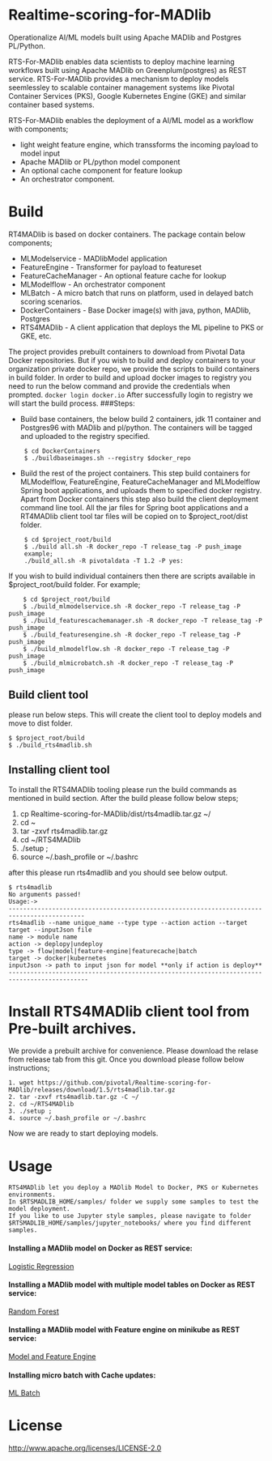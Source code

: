 # Realtime-scoring-for-MADlib
Operationalize AI/ML models built using Apache MADlib and Postgres PL/Python.

RTS-For-MADlib enables data scientists to deploy machine learning workflows built using Apache MADlib on Greenplum(postgres) as REST service. 
RTS-For-MADlib provides a mechanism to deploy models seemlessley to scalable container management systems like Pivotal Container Services (PKS), Google Kubernetes Engine (GKE) and similar container based systems.

RTS-For-MADlib enables the deployment of a AI/ML model as a workflow with components;

- light weight feature engine, which transsforms the incoming payload to model input
- Apache MADlib or PL/python model component
- An optional cache component for feature lookup
- An orchestrator component.

# Build
RT4MADlib is based on docker containers. The package contain below components;
- MLModelservice - MADlibModel application
- FeatureEngine - Transformer for payload to featureset
- FeatureCacheManager - An optional feature cache for lookup 
- MLModelflow - An orchestrator component
- MLBatch - A micro batch that runs on platform, used in delayed batch scoring scenarios.
- DockerContainers - Base Docker image(s) with java, python, MADlib, Postgres
- RTS4MADlib - A client application that deploys the ML pipeline to PKS or GKE, etc.

The project provides prebuilt containers to download from Pivotal Data Docker repositories. But if you wish to build and deploy containers
to your organization private docker repo, we provide the scripts to build containers in build folder.
In order to build and upload docker images to registry you need to run the below command and provide the credentials when prompted.
 ` docker login docker.io ` 
After successfully login to registry we will start the build process.
###Steps:

 - Build base containers, the below build 2 containers, jdk 11 container and Postgres96 with MADlib and pl/python. The containers will be tagged and uploaded to the registry specified.
    ```
     $ cd DockerContainers
     $ ./buildbaseimages.sh --registry $docker_repo 
    ``` 

 - Build the rest of the project containers. This step build containers for MLModelflow, FeatureEngine, FeatureCacheManager and MLModelflow      Spring boot applications, and uploads them to specified docker registry. Apart from Docker containers this step also build the client deployment command line tool. All the jar files for Spring boot applications and a RT4MADlib client tool tar files will be copied on to $project_root/dist folder.
   ```
    $ cd $project_root/build 
    $ ./build all.sh -R docker_repo -T release_tag -P push_image
    example;
    ./build_all.sh -R pivotaldata -T 1.2 -P yes:
   ``` 

If you wish to build individual containers then there are scripts available in $project_root/build folder. 
For example;
 ``` 
     $ cd $project_root/build
     $ ./build_mlmodelservice.sh -R docker_repo -T release_tag -P push_image
     $ ./build_featurescachemanager.sh -R docker_repo -T release_tag -P push_image
     $ ./build_featuresengine.sh -R docker_repo -T release_tag -P push_image
     $ ./build_mlmodelflow.sh -R docker_repo -T release_tag -P push_image 
     $ ./build_mlmicrobatch.sh -R docker_repo -T release_tag -P push_image 
  ``` 
## Build client tool 
please run below steps. This will create the client tool to deploy models and move to dist folder.
```
$ $project_root/build
$ ./build_rts4madlib.sh
```
## Installing client tool
To install the RTS4MADlib tooling please run the build commands as mentioned in build section.
After the build please follow below steps;
1. cp Realtime-scoring-for-MADlib/dist/rts4madlib.tar.gz ~/
2. cd ~
3. tar -zxvf rts4madlib.tar.gz
4. cd ~/RTS4MADlib
5. ./setup ; 
6. source ~/.bash_profile or ~/.bashrc 

after this please run rts4madlib and you should see below output.
```
$ rts4madlib
No arguments passed!
Usage:->
-------------------------------------------------------------------------------------------
rts4madlib --name unique_name --type type --action action --target target --inputJson file
name -> module name
action -> deplopy|undeploy
type -> flow|model|feature-engine|featurecache|batch
target -> docker|kubernetes
inputJson -> path to input json for model **only if action is deploy**
--------------------------------------------------------------------------------------------

```

# Install RTS4MADlib client tool from Pre-built archives.
We provide a prebuilt archive for convenience. Please download the relase from release tab from this git. Once you download please follow below instructions;
```
1. wget https://github.com/pivotal/Realtime-scoring-for-MADlib/releases/download/1.5/rts4madlib.tar.gz
2. tar -zxvf rts4madlib.tar.gz -C ~/
2. cd ~/RTS4MADlib
3. ./setup ; 
4. source ~/.bash_profile or ~/.bashrc 
```
Now we are ready to start deploying models.


# Usage
    RTS4MADlib let you deploy a MADlib Model to Docker, PKS or Kubernetes environments. 
    In $RTSMADLIB_HOME/samples/ folder we supply some samples to test the model deployment.
    If you like to use Jupyter style samples, please navigate to folder $RTSMADLIB_HOME/samples/jupyter_notebooks/ where you find different samples.

#### Installing a MADlib model on Docker as REST service:
   [Logistic Regression](https://github.com/pivotal/Realtime-scoring-for-MADlib/blob/master/RTS4MADlib/samples/Deploy_Model.md)
#### Installing a MADlib model with multiple model tables on Docker as REST service:   
   [Random Forest](https://github.com/pivotal/Realtime-scoring-for-MADlib/blob/master/RTS4MADlib/samples/Deploy_model_with_custom_resultset.md)
#### Installing a MADlib model with Feature engine on minikube as REST service:  
[Model and Feature Engine](https://github.com/pivotal/Realtime-scoring-for-MADlib/blob/master/RTS4MADlib/samples/Deploy_model_feature-engine_no_cache.md)
#### Installing micro batch with Cache updates:
[ML Batch](https://github.com/pivotal/Realtime-scoring-for-MADlib/blob/master/RTS4MADlib/samples/Deploy_mlbatch.md)
# License

http://www.apache.org/licenses/LICENSE-2.0
